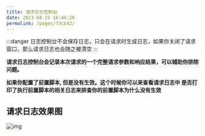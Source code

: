 ```yaml
---
title: 请求日志控制台
date: 2023-08-15 16:44:20
permalink: /pages/73cb42/
---
```


:::danger
日志控制台不会保存日志，只会在请求时生成日志，如果你关闭了请求窗口，那么请求日志也会随之被清空
:::

**请求日志控制台会记录本次请求的一个完整请求参数和响应结果，可以辅助你排除问题。**

**如果你配置了前置脚本, 但是没有生效。这个时候你可以来查看请求日志中 是否打印了执行前置脚本的相关日志来排查你的前置脚本为什么没有生效**

## 请求日志效果图
![img](/img/demo/request4.png)

